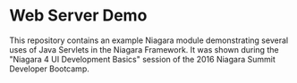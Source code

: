 # Web Server Demo

This repository contains an example Niagara module demonstrating several uses
of Java Servlets in the Niagara Framework. It was shown during the "Niagara 4 UI
Development Basics" session of the 2016 Niagara Summit Developer Bootcamp.